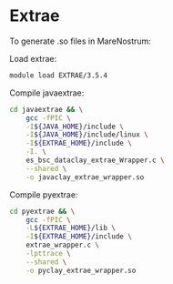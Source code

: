 # Extrae

To generate .so files in MareNostrum:

Load extrae:
```bash
module load EXTRAE/3.5.4
```

Compile javaextrae:
```bash
cd javaextrae && \
    gcc -fPIC \
    -I${JAVA_HOME}/include \
    -I${JAVA_HOME}/include/linux \
    -I${EXTRAE_HOME}/include \
    -I. \
    es_bsc_dataclay_extrae_Wrapper.c \
    --shared \
    -o javaclay_extrae_wrapper.so
```

Compile pyextrae:
```bash
cd pyextrae && \
    gcc -fPIC \
    -L${EXTRAE_HOME}/lib \
    -I${EXTRAE_HOME}/include \
    extrae_wrapper.c \
    -lpttrace \
    --shared \
    -o pyclay_extrae_wrapper.so
```